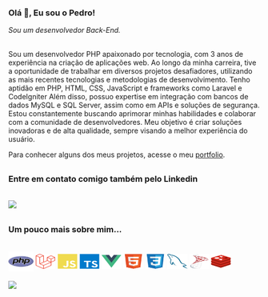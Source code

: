 <!--About session-->
<h3>Olá 👋, Eu sou o Pedro!</h3>
<span><em>Sou um desenvolvedor Back-End.</em></span><br>
<br>
<p>Sou um desenvolvedor PHP apaixonado por tecnologia, com 3 anos de experiência na criação de aplicações web. Ao longo da minha carreira, tive a oportunidade de trabalhar em diversos projetos desafiadores, utilizando as mais recentes tecnologias e metodologias de desenvolvimento. Tenho aptidão em PHP, HTML, CSS, JavaScript e frameworks como Laravel e CodeIgniter Além disso, possuo expertise em integração com bancos de dados MySQL e SQL Server, assim como em APIs e soluções de segurança. Estou constantemente buscando aprimorar minhas habilidades e colaborar com a comunidade de desenvolvedores. Meu objetivo é criar soluções inovadoras e de alta qualidade, sempre visando a melhor experiência do usuário.</p>
Para conhecer alguns dos meus projetos, acesse o meu <a target="_blank" href="https://pedropsilva.com.br/">portfolio</a>.

##

<div> 
  <h3>Entre em contato comigo também pelo Linkedin</h3><br>
  <a href="https://www.linkedin.com/in/pedro-paulo-de-souza-silva/" target="_blank"><img src="https://img.shields.io/badge/-LinkedIn-%230077B5?style=for-the-badge&logo=linkedin&logoColor=white" target="_blank"></a> 
</div>

##

<h3>Um pouco mais sobre mim...</h3>

<div style="display: inline_block"><br>
  <img align="center" title="PHP" alt="Pedro-PHP" height="40" width="50" src="https://raw.githubusercontent.com/devicons/devicon/master/icons/php/php-original.svg">
  <img align="center" title="Laravel" alt="Pedro-Laravel" height="30" width="40" src="https://raw.githubusercontent.com/devicons/devicon/master/icons/laravel/laravel-original.svg">
  <img align="center" title="Javascript" alt="Pedro-Js" height="30" width="40" src="https://raw.githubusercontent.com/devicons/devicon/master/icons/javascript/javascript-plain.svg">
  <img align="center" title="Typescript" alt="Pedro-Ts" height="30" width="40" src="https://raw.githubusercontent.com/devicons/devicon/master/icons/typescript/typescript-plain.svg">
  <img align="center" title="Vue.js" alt="Pedro-Vue" height="30" width="40" src="https://raw.githubusercontent.com/devicons/devicon/master/icons/vuejs/vuejs-original.svg">
  <img align="center" title="HTML 5" alt="Pedro-HTML" height="30" width="40" src="https://raw.githubusercontent.com/devicons/devicon/master/icons/html5/html5-original.svg">
  <img align="center" title="CSS 3" alt="Pedro-CSS" height="30" width="40" src="https://raw.githubusercontent.com/devicons/devicon/master/icons/css3/css3-original.svg">
  <img align="center" title="MySQL" alt="Pedro-Mysql" height="30" width="40" src="https://raw.githubusercontent.com/devicons/devicon/master/icons/mysql/mysql-original.svg">
  <img align="center" title="Microsoft SQL Server" alt="Pedro-Mysql" height="30" width="40" src="https://raw.githubusercontent.com/devicons/devicon/master/icons/microsoftsqlserver/microsoftsqlserver-original.svg">
  <img align="center" title="Redis" alt="Pedro-Redis" height="30" width="40" src="https://raw.githubusercontent.com/devicons/devicon/master/icons/redis/redis-original.svg">
</div><br>

<!--##![snake gif](https://github.com/pedro-p-silva/pedro-p-silva/blob/output/github-contribution-grid-snake-dark.svg)-->

<!--<a href="https://github.com/pedro-p-silva/github-readme-stats">
  <img height=200 align="center" src="https://github-readme-stats.vercel.app/api?username=pedro-p-silva" />
</a> -->
<a href="https://github.com/pedro-p-silva/convoychat">
  <img height=200 align="center" src="https://github-readme-stats.vercel.app/api/top-langs?username=pedro-p-silva&layout=compact&langs_count=8&card_width=320&theme=dracula" />
</a>
